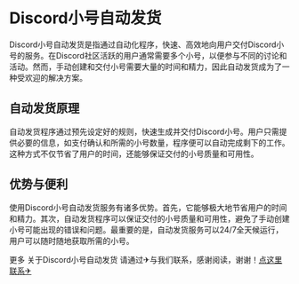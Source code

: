 # Discord小号自动发货

Discord小号自动发货是指通过自动化程序，快速、高效地向用户交付Discord小号的服务。在Discord社区活跃的用户通常需要多个小号，以便参与不同的讨论和活动。然而，手动创建和交付小号需要大量的时间和精力，因此自动发货成为了一种受欢迎的解决方案。

## 自动发货原理

自动发货程序通过预先设定好的规则，快速生成并交付Discord小号。用户只需提供必要的信息，如支付确认和所需的小号数量，程序便可以自动完成剩下的工作。这种方式不仅节省了用户的时间，还能够保证交付的小号质量和可用性。

## 优势与便利

使用Discord小号自动发货服务有诸多优势。首先，它能够极大地节省用户的时间和精力。其次，自动发货程序可以保证交付的小号质量和可用性，避免了手动创建小号可能出现的错误和问题。最重要的是，自动发货服务可以24/7全天候运行，用户可以随时随地获取所需的小号。

更多 关于Discord小号自动发货 请通过✈与我们联系，感谢阅读，谢谢！[点这里联系✈](https://ads.k02.cc)